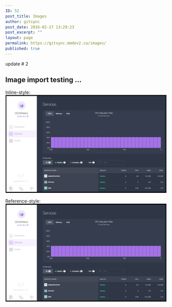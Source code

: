 ```yaml
---
ID: 52
post_title: Images
author: gitsync
post_date: 2016-02-17 13:29:23
post_excerpt: ""
layout: page
permalink: https://gitsync.mmdev2.ca/images/
published: true
---
```


update # 2

## Image import testing ...

Inline-style: 
![alt text](/assets/images/services.png "Logo Title Text 1")

Reference-style: 
![alt text][logo]

[logo]: /assets/images/services.png "Logo Title Text 2"
